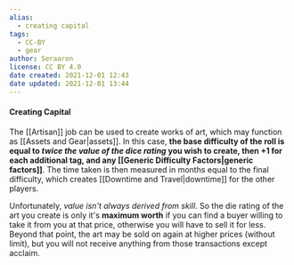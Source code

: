 ```yaml
---
alias:
  - creating capital
tags:
  - CC-BY
  - gear
author: Seraaron
license: CC BY 4.0
date created: 2021-12-01 12:43
date updated: 2021-12-01 13:44
---
```


#### Creating Capital

The [[Artisan]] job can be used to create works of art, which may function as [[Assets and Gear|assets]]. In this case, **the base difficulty of the roll is equal to _twice the value of the dice rating_ you wish to create, then +1 for each additional tag, and any [[Generic Difficulty Factors|generic factors]]**. The time taken is then measured in months equal to the final difficulty, which creates [[Downtime and Travel|downtime]] for the other players.

Unfortunately, _value isn't always derived from skill_. So the die rating of the art you create is only it's **maximum worth** if you can find a buyer willing to take it from you at that price, otherwise you will have to sell it for less. Beyond that point, the art may be sold on again at higher prices (without limit), but you will not receive anything from those transactions except acclaim.
